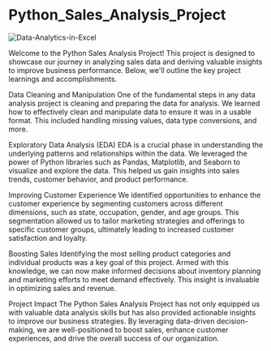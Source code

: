 # Python_Sales_Analysis_Project

![Data-Analytics-in-Excel](https://media.geeksforgeeks.org/wp-content/uploads/20230510174745/Data-Analysis-with-Python.webp)

Welcome to the Python Sales Analysis Project! This project is designed to showcase our journey in analyzing sales data and deriving valuable insights to improve business performance. Below, we'll outline the key project learnings and accomplishments.

Data Cleaning and Manipulation
One of the fundamental steps in any data analysis project is cleaning and preparing the data for analysis. We learned how to effectively clean and manipulate data to ensure it was in a usable format. This included handling missing values, data type conversions, and more.

Exploratory Data Analysis (EDA)
EDA is a crucial phase in understanding the underlying patterns and relationships within the data. We leveraged the power of Python libraries such as Pandas, Matplotlib, and Seaborn to visualize and explore the data. This helped us gain insights into sales trends, customer behavior, and product performance.

Improving Customer Experience
We identified opportunities to enhance the customer experience by segmenting customers across different dimensions, such as state, occupation, gender, and age groups. This segmentation allowed us to tailor marketing strategies and offerings to specific customer groups, ultimately leading to increased customer satisfaction and loyalty.

Boosting Sales
Identifying the most selling product categories and individual products was a key goal of this project. Armed with this knowledge, we can now make informed decisions about inventory planning and marketing efforts to meet demand effectively. This insight is invaluable in optimizing sales and revenue.

Project Impact
The Python Sales Analysis Project has not only equipped us with valuable data analysis skills but has also provided actionable insights to improve our business strategies. By leveraging data-driven decision-making, we are well-positioned to boost sales, enhance customer experiences, and drive the overall success of our organization.
